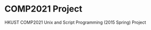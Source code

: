 COMP2021 Project
================

HKUST COMP2021 Unix and Script Programming (2015 Spring) Project
